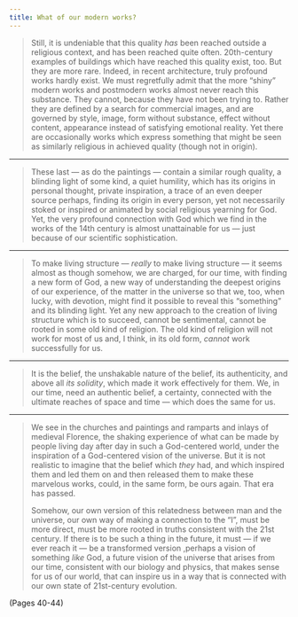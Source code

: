 ```yaml
---
title: What of our modern works?
---
```


> Still, it is undeniable that this quality *has* been reached outside a religious context, and has been reached quite often. 20th-century examples of buildings which have reached this quality exist, too. But they are more rare. Indeed, in recent architecture, truly profound works hardly exist. We must regretfully admit that the more “shiny” modern works and postmodern works almost never reach this substance. They cannot, because they have not been trying to. Rather they are defined by a search for commercial images, and are governed by style, image, form without substance, effect without content, appearance instead of satisfying emotional reality. Yet there are occasionally works which express something that might be seen as similarly religious in achieved quality (though not in origin).

---

> These last — as do the paintings — contain a similar rough quality, a blinding light of some kind, a quiet humility, which has its origins in personal thought, private inspiration, a trace of an even deeper source perhaps, finding its origin in every person, yet not necessarily stoked or inspired or animated by social religious yearning for God. Yet, the very profound connection with God which we find in the works of the 14th century is almost unattainable for us — just because of our scientific sophistication.

---

> To make living structure — *really* to make living structure — it seems almost as though somehow, we are charged, for our time, with finding a new form of God, a new way of understanding the deepest origins of our experience, of the matter in the universe so that we, too, when lucky, with devotion, might find it possible to reveal this “something” and its blinding light.
> Yet any new approach to the creation of living structure which is to succeed, cannot be sentimental, cannot be rooted in some old kind of religion. The old kind of religion will not work for most of us and, I think, in its old form, *cannot* work successfully for us.

---

> It is the belief, the unshakable nature of the belief, its authenticity, and above all *its solidity*, which made it work effectively for them. We, in our time, need an authentic belief, a certainty, connected with the ultimate reaches of space and time — which does the same for us.

---

> We see in the churches and paintings and ramparts and inlays of medieval Florence, the shaking experience of what can be made by people living day after day in such a God-centered world, under the inspiration of a God-centered vision of the universe. But it is not realistic to imagine that the belief which *they* had, and which inspired them and led them on and then released them to make these marvelous works, could, in the same form, be ours again. That era has passed.
> 
> Somehow, our own version of this relatedness between man and the universe, our own way of making a connection to the “I”, must be more direct, must be more rooted in truths consistent with the 21st century. If there is to be such a thing in the future, it must — if we ever reach it — be a transformed version ,perhaps a vision of something *like* God, a future vision of the universe that arises from our time, consistent with our biology and physics, that makes sense for us of our world, that can inspire us in a way that is connected with our own state of 21st-century evolution.

(Pages 40-44)